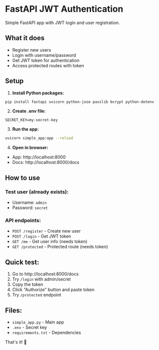 # FastAPI JWT Authentication

Simple FastAPI app with JWT login and user registration.

## What it does
- Register new users
- Login with username/password
- Get JWT token for authentication
- Access protected routes with token

## Setup

1. **Install Python packages:**
```bash
pip install fastapi uvicorn python-jose passlib bcrypt python-dotenv
```

2. **Create .env file:**
```
SECRET_KEY=my-secret-key
```

3. **Run the app:**
```bash
uvicorn simple_app:app --reload
```

4. **Open in browser:**
- App: http://localhost:8000
- Docs: http://localhost:8000/docs

## How to use

### Test user (already exists):
- Username: `admin`
- Password: `secret`

### API endpoints:
- `POST /register` - Create new user
- `POST /login` - Get JWT token
- `GET /me` - Get user info (needs token)
- `GET /protected` - Protected route (needs token)

## Quick test:

1. Go to http://localhost:8000/docs
2. Try `/login` with admin/secret
3. Copy the token
4. Click "Authorize" button and paste token
5. Try `/protected` endpoint

## Files:
- `simple_app.py` - Main app
- `.env` - Secret key
- `requirements.txt` - Dependencies

That's it! 🚀
